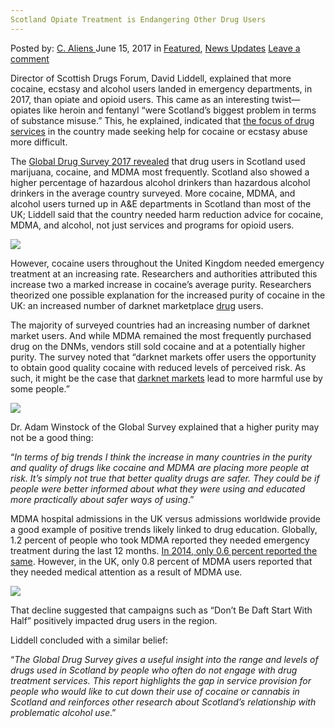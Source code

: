 ```yaml
---
Scotland Opiate Treatment is Endangering Other Drug Users
---
```

<article class="post-listing post-20630 post type-post status-publish format-standard has-post-thumbnail hentry  tag-drug tag-endangering tag-opiate tag-scotland tag-treatment tag-users">
    <div class="post-inner">
        <span>Posted by: <a href="https://www.deepdotweb.com/author/caliens/" title="">C. Aliens </a></span>
    <span>June 15, 2017</span>
    <span>in <a href="https://www.deepdotweb.com/category/deepdot-news/" rel="category tag">Featured</a>, <a href="https://www.deepdotweb.com/category/news-updates/" rel="category tag">News Updates</a></span>
    <span><a href="https://www.deepdotweb.com/2017/06/15/scotland-opiate-treatment-endangering-drug-users/#respond">Leave a comment</a></span>
    </p>
    <div class="clear"></div>
    <div class="entry">
    <p>Director of Scottish Drugs Forum, David Liddell, explained that more cocaine, ecstasy and alcohol users landed in emergency departments, in 2017, than opiate and opioid users. This came as an interesting twist—opiates like heroin and fentanyl “were Scotland&#8217;s biggest problem in terms of substance misuse.” This, he explained, indicated that <a href="http://www.heraldscotland.com/news/15310558.Scots_addicted_to_cocaine__ecstasy_and_alcohol_putting_pressure_on_A_E_departments/?ref=rss">the focus of drug services</a> in the country made seeking help for cocaine or ecstasy abuse more difficult.</p>
    <p>The <a href="https://www.globaldrugsurvey.com">Global Drug Survey 2017 revealed</a> that drug users in Scotland used marijuana, cocaine, and MDMA most frequently. Scotland also showed a higher percentage of hazardous alcohol drinkers than hazardous alcohol drinkers in the average country surveyed. More cocaine, MDMA, and alcohol users turned up in A&amp;E departments in Scotland than most of the UK; Liddell said that the country needed harm reduction advice for cocaine, MDMA, and alcohol, not just services and programs for opioid users.</p>
    <p><img class="wp-image-20635 aligncenter" src="https://www.deepdotweb.com/wp-content/uploads/2017/06/word-image-79.jpeg" srcset="https://www.deepdotweb.com/wp-content/uploads/2017/06/word-image-79.jpeg 800w, https://www.deepdotweb.com/wp-content/uploads/2017/06/word-image-79-300x145.jpeg 300w" sizes="(max-width: 800px) 100vw, 800px" /></p>
    <p>However, cocaine users throughout the United Kingdom needed emergency treatment at an increasing rate. Researchers and authorities attributed this increase two a marked increase in cocaine&#8217;s average purity. Researchers theorized one possible explanation for the increased purity of cocaine in the UK: an increased number of darknet marketplace <a href="https://www.deepdotweb.com/tag/drug/">drug</a> users.</p>
    <p>The majority of surveyed countries had an increasing number of darknet market users. And while MDMA remained the most frequently purchased drug on the DNMs, vendors still sold cocaine and at a potentially higher purity. The survey noted that “darknet markets offer users the opportunity to obtain good quality cocaine with reduced levels of perceived risk. As such, it might be the case that <a href="https://www.deepdotweb.com/tag/darknet/">darknet markets</a> lead to more harmful use by some people.”</p>
    <p><img class="wp-image-20636 aligncenter" src="https://www.deepdotweb.com/wp-content/uploads/2017/06/word-image-80.jpeg" srcset="https://www.deepdotweb.com/wp-content/uploads/2017/06/word-image-80.jpeg 800w, https://www.deepdotweb.com/wp-content/uploads/2017/06/word-image-80-300x168.jpeg 300w" sizes="(max-width: 800px) 100vw, 800px" /></p>
    <p>Dr. Adam Winstock of the Global Survey explained that a higher purity may not be a good thing:</p>
    <p>“<em>In terms of big trends I think the increase in many countries in the purity and quality of drugs like cocaine and MDMA are placing more people at risk. It’s simply not true that better quality drugs are safer. They could be if people were better informed about what they were using and educated more practically about safer ways of using</em>.”</p>
    <p>MDMA hospital admissions in the UK versus admissions worldwide provide a good example of positive trends likely linked to drug education. Globally, 1.2 percent of people who took MDMA reported they needed emergency treatment during the last 12 months. <a href="https://thump.vice.com/en_uk/article/ecstasy-behavior-global-drug-survey">In 2014, only 0.6 percent reported the same</a>. However, in the UK, only 0.8 percent of MDMA users reported that they needed medical attention as a result of MDMA use.</p>
    <p><img class="wp-image-20637 aligncenter" src="https://www.deepdotweb.com/wp-content/uploads/2017/06/word-image-81.jpeg" srcset="https://www.deepdotweb.com/wp-content/uploads/2017/06/word-image-81.jpeg 800w, https://www.deepdotweb.com/wp-content/uploads/2017/06/word-image-81-300x151.jpeg 300w" sizes="(max-width: 800px) 100vw, 800px" /></p>
    <p>That decline suggested that campaigns such as “Don&#8217;t Be Daft Start With Half” positively impacted drug users in the region.</p>
    <p>Liddell concluded with a similar belief:</p>
    <p>&#8220;<em>The Global Drug Survey gives a useful insight into the range and levels of drugs used in Scotland by people who often do not engage with drug treatment services. This report highlights the gap in service provision for people who would like to cut down their use of cocaine or cannabis in Scotland and reinforces other research about Scotland’s relationship with problematic alcohol use</em>.”</p>
    </div>
    <span style="display:none"><a href="https://www.deepdotweb.com/tag/drug/" rel="tag">drug</a> <a href="https://www.deepdotweb.com/tag/endangering/" rel="tag">endangering</a> <a href="https://www.deepdotweb.com/tag/opiate/" rel="tag">opiate</a> <a href="https://www.deepdotweb.com/tag/scotland/" rel="tag">scotland</a> <a href="https://www.deepdotweb.com/tag/treatment/" rel="tag">treatment</a> <a href="https://www.deepdotweb.com/tag/users/" rel="tag">users</a></span> <span style="display:none" class="updated">2017-06-15</span>
    <div style="display:none" class="vcard author" itemprop="author" itemscope itemtype="http://schema.org/Person"><strong class="fn" itemprop="name"><a href="https://www.deepdotweb.com/author/caliens/" title="Posts by C. Aliens" rel="author">C. Aliens</a></strong></div>
    </div>
</article>

